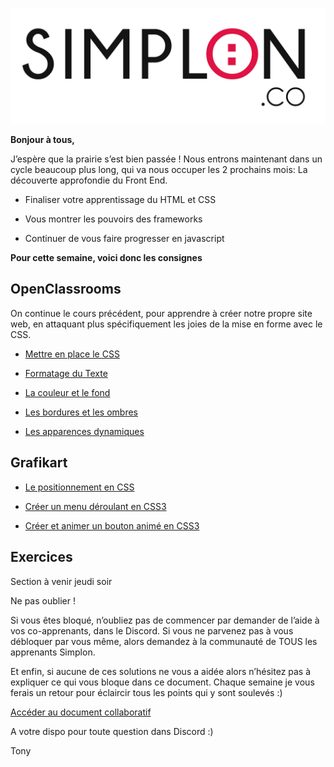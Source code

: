 ![image alt text](image_0.jpg)

**Bonjour à tous,**

J’espère que la prairie s’est bien passée ! Nous entrons maintenant dans un cycle beaucoup plus long, qui va nous occuper les 2 prochains mois: La découverte approfondie du Front End.

* Finaliser votre apprentissage du HTML et CSS

* Vous montrer les pouvoirs des frameworks

* Continuer de vous faire progresser en javascript

**Pour cette semaine, voici donc les consignes**

## OpenClassrooms

On continue le cours précédent, pour apprendre à créer notre propre site web, en attaquant plus spécifiquement les joies de la mise en forme avec le CSS.

* [Mettre en place le CSS](https://openclassrooms.com/courses/apprenez-a-creer-votre-site-web-avec-html5-et-css3/mettre-en-place-le-css)

* [Formatage du Texte](https://openclassrooms.com/courses/apprenez-a-creer-votre-site-web-avec-html5-et-css3/formatage-du-texte)

* [La couleur et le fond](https://openclassrooms.com/courses/apprenez-a-creer-votre-site-web-avec-html5-et-css3/la-couleur-et-le-fond)

* [Les bordures et les ombres](https://openclassrooms.com/courses/apprenez-a-creer-votre-site-web-avec-html5-et-css3/les-bordures-et-les-ombres)

* [Les apparences dynamiques](https://openclassrooms.com/courses/apprenez-a-creer-votre-site-web-avec-html5-et-css3/creation-d-apparences-dynamiques)

## Grafikart

* [Le positionnement en CSS](https://www.grafikart.fr/tutoriels/html-css/positionner-css-83)

* [Créer un menu déroulant en CSS3](https://www.grafikart.fr/tutoriels/html-css/menu-deroulant-css-32)

* [Créer et animer un bouton animé en CSS3](https://www.grafikart.fr/tutoriels/html-css/creer-et-animer-un-bouton-en-css3-214)

## Exercices

Section à venir jeudi soir

Ne pas oublier !

Si vous êtes bloqué, n’oubliez pas de commencer par demander de l’aide à vos co-apprenants, dans le Discord. Si vous ne parvenez pas à vous débloquer par vous même, alors demandez à la communauté de TOUS les apprenants Simplon.

Et enfin, si aucune de ces solutions ne vous a aidée alors n’hésitez pas à expliquer ce qui vous bloque dans ce document. Chaque semaine je vous ferais un retour pour éclaircir tous les points qui y sont soulevés :)

[Accéder au document collaboratif](https://annuel.framapad.org/p/KJHQSdqjkhda76)

A votre dispo pour toute question dans Discord :)

Tony
